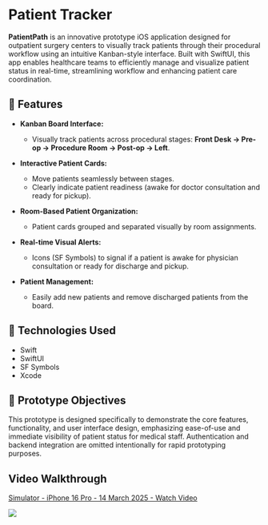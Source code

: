 # Patient Tracker

**PatientPath** is an innovative prototype iOS application designed for outpatient surgery centers to visually track patients through their procedural workflow using an intuitive Kanban-style interface. Built with SwiftUI, this app enables healthcare teams to efficiently manage and visualize patient status in real-time, streamlining workflow and enhancing patient care coordination.

## 📌 Features

- **Kanban Board Interface:**
  - Visually track patients across procedural stages: **Front Desk → Pre-op → Procedure Room → Post-op → Left**.

- **Interactive Patient Cards:**
  - Move patients seamlessly between stages.
  - Clearly indicate patient readiness (awake for doctor consultation and ready for pickup).

- **Room-Based Patient Organization:**
  - Patient cards grouped and separated visually by room assignments.

- **Real-time Visual Alerts:**
  - Icons (SF Symbols) to signal if a patient is awake for physician consultation or ready for discharge and pickup.

- **Patient Management:**
  - Easily add new patients and remove discharged patients from the board.

## 🎯 Technologies Used

- Swift
- SwiftUI
- SF Symbols
- Xcode

## 📱 Prototype Objectives

This prototype is designed specifically to demonstrate the core features, functionality, and user interface design, emphasizing ease-of-use and immediate visibility of patient status for medical staff. Authentication and backend integration are omitted intentionally for rapid prototyping purposes.


## Video Walkthrough

<div>
    <a href="https://www.loom.com/share/0d2c61e0d68b4d059f9648c2b4fbfd41">
      <p>Simulator - iPhone 16 Pro - 14 March 2025 - Watch Video</p>
    </a>
    <a href="https://www.loom.com/share/0d2c61e0d68b4d059f9648c2b4fbfd41">
      <img style="max-width:300px;" src="https://cdn.loom.com/sessions/thumbnails/0d2c61e0d68b4d059f9648c2b4fbfd41-4ee7900d22299efd-full-play.gif">
    </a>
  </div>
